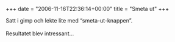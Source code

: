 +++
date = "2006-11-16T22:36:14+00:00"
title = "Smeta ut"
+++

Satt i gimp och lekte lite med &#8220;smeta-ut-knappen&#8221;.  
<img id="image139" src="/images/2006/11/sm_knapp.gif" alt="" align="right" />  
Resultatet blev intressant&#8230;

[<img id="image140" src="/images/2006/11/abstr-150x150.png" alt="" />][1]

<small></small>

 [1]: /images/2006/11/abstr.png
